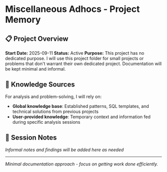 # Miscellaneous Adhocs - Project Memory

## 📋 Project Overview

**Start Date:** 2025-09-11
**Status:** Active
**Purpose:** This project has no dedicated purpose. I will use this project folder for small projects or problems that don't warrant their own dedicated project. Documentation will be kept minimal and informal.

## 🔗 Knowledge Sources

For analysis and problem-solving, I will rely on:
- **Global knowledge base**: Established patterns, SQL templates, and technical solutions from previous projects
- **User-provided knowledge**: Temporary context and information fed during specific analysis sessions

## 📝 Session Notes

*Informal notes and findings will be added here as needed*

---

*Minimal documentation approach - focus on getting work done efficiently.*
